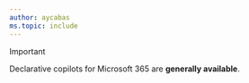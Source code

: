 ```yaml
---
author: aycabas
ms.topic: include
---
```


<!-- markdownlint-disable MD041-->

> [!IMPORTANT]
>
> Declarative copilots for Microsoft 365 are **generally available**.

